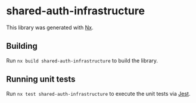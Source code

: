 # shared-auth-infrastructure

This library was generated with [Nx](https://nx.dev).

## Building

Run `nx build shared-auth-infrastructure` to build the library.

## Running unit tests

Run `nx test shared-auth-infrastructure` to execute the unit tests via [Jest](https://jestjs.io).

